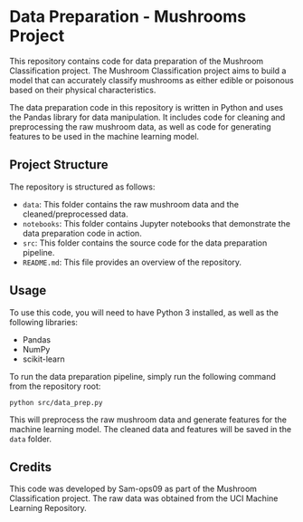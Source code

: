 # Data Preparation - Mushrooms Project

This repository contains code for data preparation of the Mushroom Classification project. The Mushroom Classification project aims to build a model that can accurately classify mushrooms as either edible or poisonous based on their physical characteristics.

The data preparation code in this repository is written in Python and uses the Pandas library for data manipulation. It includes code for cleaning and preprocessing the raw mushroom data, as well as code for generating features to be used in the machine learning model.

## Project Structure

The repository is structured as follows:

- `data`: This folder contains the raw mushroom data and the cleaned/preprocessed data.
- `notebooks`: This folder contains Jupyter notebooks that demonstrate the data preparation code in action.
- `src`: This folder contains the source code for the data preparation pipeline.
- `README.md`: This file provides an overview of the repository.

## Usage

To use this code, you will need to have Python 3 installed, as well as the following libraries:

- Pandas
- NumPy
- scikit-learn

To run the data preparation pipeline, simply run the following command from the repository root:

```
python src/data_prep.py
```

This will preprocess the raw mushroom data and generate features for the machine learning model. The cleaned data and features will be saved in the `data` folder.

## Credits

This code was developed by Sam-ops09 as part of the Mushroom Classification project. The raw data was obtained from the UCI Machine Learning Repository.
